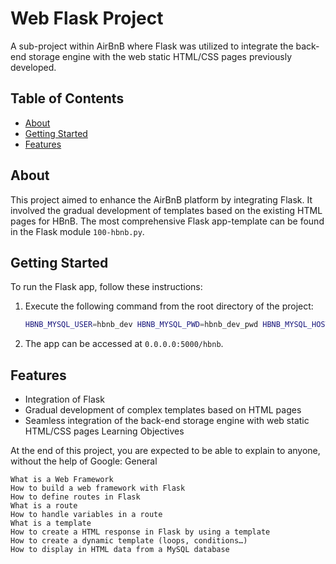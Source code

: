 # Web Flask Project

A sub-project within AirBnB where Flask was utilized to integrate the back-end storage engine with the web static HTML/CSS pages previously developed.

## Table of Contents

- [About](#about)
- [Getting Started](#getting-started)
- [Features](#features)

## About

This project aimed to enhance the AirBnB platform by integrating Flask. It involved the gradual development of templates based on the existing HTML pages for HBnB. The most comprehensive Flask app-template can be found in the Flask module `100-hbnb.py`.

## Getting Started

To run the Flask app, follow these instructions:

1. Execute the following command from the root directory of the project:

   ```bash
   HBNB_MYSQL_USER=hbnb_dev HBNB_MYSQL_PWD=hbnb_dev_pwd HBNB_MYSQL_HOST=localhost HBNB_MYSQL_DB=hbnb_dev_db HBNB_TYPE_STORAGE=db python3 -m web_flask.100-hbnb
   ```

2. The app can be accessed at `0.0.0.0:5000/hbnb`.

## Features

- Integration of Flask
- Gradual development of complex templates based on HTML pages
- Seamless integration of the back-end storage engine with web static HTML/CSS pages
Learning Objectives

At the end of this project, you are expected to be able to explain to anyone, without the help of Google:
General

    What is a Web Framework
    How to build a web framework with Flask
    How to define routes in Flask
    What is a route
    How to handle variables in a route
    What is a template
    How to create a HTML response in Flask by using a template
    How to create a dynamic template (loops, conditions…)
    How to display in HTML data from a MySQL database
